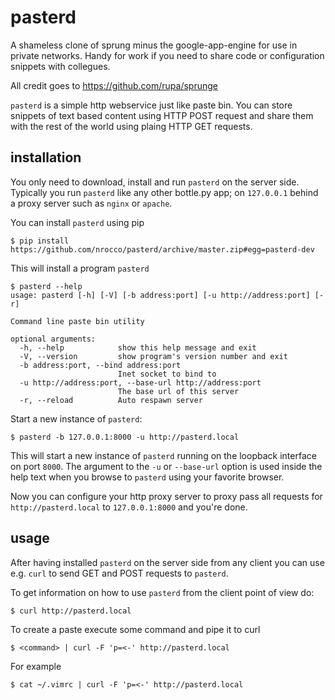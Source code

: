pasterd
=======

A shameless clone of sprung minus the google-app-engine for use in private
networks.
Handy for work if you need to share code or configuration snippets with
collegues.

All credit goes to https://github.com/rupa/sprunge

`pasterd` is a simple http webservice just like paste bin.
You can store snippets of text based content using HTTP POST request and share
them with the rest of the world using plaing HTTP GET requests.


installation
------------

You only need to download, install and run `pasterd` on the server side.
Typically you run `pasterd` like any other bottle.py app; on `127.0.0.1`
behind a proxy server such as `nginx` or `apache`.

You can install `pasterd` using pip

    $ pip install https://github.com/nrocco/pasterd/archive/master.zip#egg=pasterd-dev


This will install a program `pasterd`

    $ pasterd --help
    usage: pasterd [-h] [-V] [-b address:port] [-u http://address:port] [-r]

    Command line paste bin utility

    optional arguments:
      -h, --help            show this help message and exit
      -V, --version         show program's version number and exit
      -b address:port, --bind address:port
                            Inet socket to bind to
      -u http://address:port, --base-url http://address:port
                            The base url of this server
      -r, --reload          Auto respawn server


Start a new instance of `pasterd`:

    $ pasterd -b 127.0.0.1:8000 -u http://pasterd.local

This will start a new instance of `pasterd` running on the loopback interface
on port `8000`. The argument to the `-u` or `--base-url` option is used inside
the help text when you browse to `pasterd` using your favorite browser.

Now you can configure your http proxy server to proxy pass all requests for
`http://pasterd.local` to `127.0.0.1:8000` and you're done.


usage
-----

After having installed `pasterd` on the server side from any client you can
use e.g. `curl` to send GET and POST requests to `pasterd`.

To get information on how to use `pasterd` from the client point of view do:

    $ curl http://pasterd.local


To create a paste execute some command and pipe it to curl

    $ <command> | curl -F 'p=<-' http://pasterd.local


For example

    $ cat ~/.vimrc | curl -F 'p=<-' http://pasterd.local


